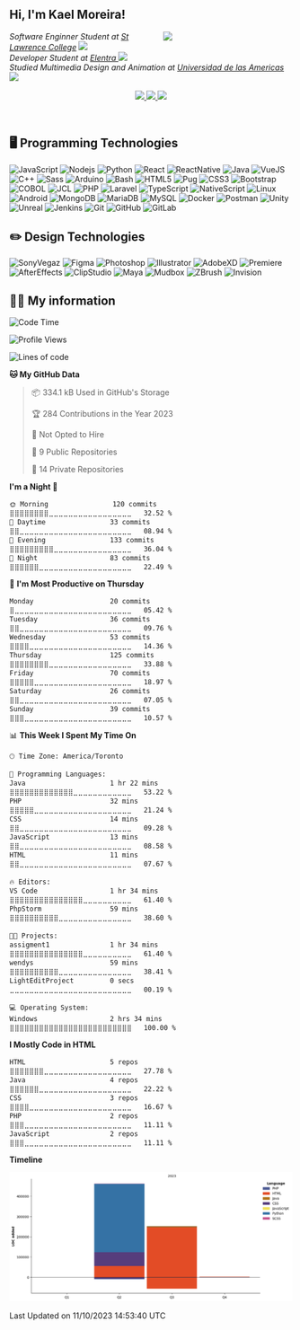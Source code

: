 <h2> Hi, I'm Kael Moreira!</h2>
<img align='right' src="https://media.giphy.com/media/M9gbBd9nbDrOTu1Mqx/giphy.gif" width="230">
<p><em>Software Enginner Student at <a href="https://www.stlawrencecollege.ca/">St Lawrence College</a> <img src="https://media.giphy.com/media/fYSnHlufseco8Fh93Z/giphy.gif" width="30"></br>Developer Student at <a href="https://elentra.com/">Elentra </a><img src="https://media.giphy.com/media/WUlplcMpOCEmTGBtBW/giphy.gif" width="30"> <br>
Studied Multimedia Design and Animation at  <a href="https://www.udla.edu.ec/">Universidad de las Americas </a> <img src="https://media.giphy.com/media/LHZyixOnHwDDy/giphy.gif" width="30">
</em></p>
<p align="center">
  <a href= "https://github.com/KaelSM">
    <img src="https://img.icons8.com/material-outlined/30/689d6a/source-code.png"/>
  </a>
  <a href= "https://www.linkedin.com/in/kael-moreira/">
    <img src="https://img.icons8.com/material-outlined/30/689d6a/linkedin.png"/>
  </a>
  <a href= "https://kaelsm.github.io/KaelProgrammer-Designer.github.io/">
    <img src="https://img.icons8.com/material-outlined/30/689d6a/geography.png"/>
  </a>
</p>
<br>

<h2>🖥️ Programming Technologies </h2>

![JavaScript](https://img.shields.io/badge/-JavaScript-black?style=flat-square&logo=javascript)
![Nodejs](https://img.shields.io/badge/-Nodejs-black?style=flat-square&logo=Node.js)
![Python](https://img.shields.io/badge/-Python-black?style=flat-square&logo=Python)
![React](https://img.shields.io/badge/-React-black?style=flat-square&logo=react)
![ReactNative](https://img.shields.io/badge/-ReactNative-blue?style=flat-square&logo=reactnative)
![Java](https://img.shields.io/badge/-Java-E34A86?style=flat-square&logo=java)
![VueJS](https://img.shields.io/badge/-Vuejs-E00599C?style=flat-square&logo=vuejs)
![C++](https://img.shields.io/badge/-C++-black?style=flat-square&logo=c)
![Sass](https://img.shields.io/badge/-Sass-black?style=flat-square&logo=sass)
![Arduino](https://img.shields.io/badge/-Arduino-black?style=flat-square&logo=arduino)
![Bash](https://img.shields.io/badge/-Bash-black?style=flat-square&logo=shell)
![HTML5](https://img.shields.io/badge/-HTML5-black?style=flat-square&logo=html5&logoColor=white)
![Pug](https://img.shields.io/badge/-Pug-black?style=flat-square&logo=pug)
![CSS3](https://img.shields.io/badge/-CSS3-black?style=flat-square&logo=css3)
![Bootstrap](https://img.shields.io/badge/-Bootstrap-black?style=flat-square&logo=bootstrap)
![COBOL](https://img.shields.io/badge/-COBOL-E34A86?style=flat-square&logo=COBOL)
![JCL](https://img.shields.io/badge/-JCL-00599C?style=flat-square&logo=JCL)
![PHP](https://img.shields.io/badge/-PHP-black?style=flat-square&logo=PHP)
![Laravel](https://img.shields.io/badge/-Laravel-black?style=flat-square&logo=laravel)
![TypeScript](https://img.shields.io/badge/-TypeScript-black?style=flat-square&logo=typescript)
![NativeScript](https://img.shields.io/badge/-NativeScript-black?style=flat-square&logo=nativescript)
![Linux](https://img.shields.io/badge/-Linux-black?style=flat-square&logo=linux)
![Android](https://img.shields.io/badge/-Android-black?style=flat-square&logo=android)
![MongoDB](https://img.shields.io/badge/-MongoDB-black?style=flat-square&logo=mongodb)
![MariaDB](https://img.shields.io/badge/-MariaDB-black?style=flat-square&logo=mariadb)
![MySQL](https://img.shields.io/badge/-MySQL-black?style=flat-square&logo=mysql)
![Docker](https://img.shields.io/badge/-Docker-black?style=flat-square&logo=docker)
![Postman](https://img.shields.io/badge/-Postman-black?style=flat-square&logo=postman)
![Unity](https://img.shields.io/badge/-Unity-black?style=flat-square&logo=unity)
![Unreal](https://img.shields.io/badge/-Unreal-black?style=flat-square&logo=unreal)
![Jenkins](https://img.shields.io/badge/-Jenkins-black?style=flat-square&logo=jenkins)
![Git](https://img.shields.io/badge/-Git-black?style=flat-square&logo=git)
![GitHub](https://img.shields.io/badge/-GitHub-181717?style=flat-square&logo=github)
![GitLab](https://img.shields.io/badge/-GitLab-black?style=flat-square&logo=gitlab)

<h2> ✏️ Design Technologies </h2>

![SonyVegaz](https://img.shields.io/badge/-SonyVegaz-lightblue?style=flat-square&logo=vegaz)
![Figma](https://img.shields.io/badge/-Figma-black?style=flat-square&logo=figma)
![Photoshop](https://img.shields.io/badge/-Photoshop-blue?style=flat-square&logo=PS)
![Illustrator](https://img.shields.io/badge/-Illustrator-orange?style=flat-square&logo=ai)
![AdobeXD](https://img.shields.io/badge/-AdobeXD-black?style=flat-square&logo=adobexd)
![Premiere](https://img.shields.io/badge/-Premiere-purple?style=flat-square&logo=pr)
![AfterEffects](https://img.shields.io/badge/-AfterEffects-darkblue?style=flat-square&logo=ae)
![ClipStudio](https://img.shields.io/badge/-ClipStudio-white?style=flat-square&logo=clipstudio)
![Maya](https://img.shields.io/badge/-Maya3D-00599C?style=flat-square&logo=maya)
![Mudbox](https://img.shields.io/badge/-Mudbox-green?style=flat-square&logo=mudbox)
![ZBrush](https://img.shields.io/badge/-Zbrush-red?style=flat-square&logo=zbrush)
![Invision](https://img.shields.io/badge/-Invision-black?style=flat-square&logo=invision)

<h2> 👨‍💻 My information </h2>

<!--START_SECTION:waka-->
![Code Time](http://img.shields.io/badge/Code%20Time-25%20hrs%2022%20mins-blue)

![Profile Views](http://img.shields.io/badge/Profile%20Views-3-blue)

![Lines of code](https://img.shields.io/badge/From%20Hello%20World%20I%27ve%20Written-716.9%20thousand%20lines%20of%20code-blue)

**🐱 My GitHub Data** 

> 📦 334.1 kB Used in GitHub's Storage 
 > 
> 🏆 284 Contributions in the Year 2023
 > 
> 🚫 Not Opted to Hire
 > 
> 📜 9 Public Repositories 
 > 
> 🔑 14 Private Repositories 
 > 
**I'm a Night 🦉** 

```text
🌞 Morning                120 commits         ⣿⣿⣿⣿⣿⣿⣿⣿⣀⣀⣀⣀⣀⣀⣀⣀⣀⣀⣀⣀⣀⣀⣀⣀⣀   32.52 % 
🌆 Daytime                33 commits          ⣿⣿⣀⣀⣀⣀⣀⣀⣀⣀⣀⣀⣀⣀⣀⣀⣀⣀⣀⣀⣀⣀⣀⣀⣀   08.94 % 
🌃 Evening                133 commits         ⣿⣿⣿⣿⣿⣿⣿⣿⣿⣀⣀⣀⣀⣀⣀⣀⣀⣀⣀⣀⣀⣀⣀⣀⣀   36.04 % 
🌙 Night                  83 commits          ⣿⣿⣿⣿⣿⣿⣀⣀⣀⣀⣀⣀⣀⣀⣀⣀⣀⣀⣀⣀⣀⣀⣀⣀⣀   22.49 % 
```
📅 **I'm Most Productive on Thursday** 

```text
Monday                   20 commits          ⣿⣀⣀⣀⣀⣀⣀⣀⣀⣀⣀⣀⣀⣀⣀⣀⣀⣀⣀⣀⣀⣀⣀⣀⣀   05.42 % 
Tuesday                  36 commits          ⣿⣿⣀⣀⣀⣀⣀⣀⣀⣀⣀⣀⣀⣀⣀⣀⣀⣀⣀⣀⣀⣀⣀⣀⣀   09.76 % 
Wednesday                53 commits          ⣿⣿⣿⣿⣀⣀⣀⣀⣀⣀⣀⣀⣀⣀⣀⣀⣀⣀⣀⣀⣀⣀⣀⣀⣀   14.36 % 
Thursday                 125 commits         ⣿⣿⣿⣿⣿⣿⣿⣿⣀⣀⣀⣀⣀⣀⣀⣀⣀⣀⣀⣀⣀⣀⣀⣀⣀   33.88 % 
Friday                   70 commits          ⣿⣿⣿⣿⣿⣀⣀⣀⣀⣀⣀⣀⣀⣀⣀⣀⣀⣀⣀⣀⣀⣀⣀⣀⣀   18.97 % 
Saturday                 26 commits          ⣿⣿⣀⣀⣀⣀⣀⣀⣀⣀⣀⣀⣀⣀⣀⣀⣀⣀⣀⣀⣀⣀⣀⣀⣀   07.05 % 
Sunday                   39 commits          ⣿⣿⣿⣀⣀⣀⣀⣀⣀⣀⣀⣀⣀⣀⣀⣀⣀⣀⣀⣀⣀⣀⣀⣀⣀   10.57 % 
```


📊 **This Week I Spent My Time On** 

```text
🕑︎ Time Zone: America/Toronto

💬 Programming Languages: 
Java                     1 hr 22 mins        ⣿⣿⣿⣿⣿⣿⣿⣿⣿⣿⣿⣿⣿⣀⣀⣀⣀⣀⣀⣀⣀⣀⣀⣀⣀   53.22 % 
PHP                      32 mins             ⣿⣿⣿⣿⣿⣀⣀⣀⣀⣀⣀⣀⣀⣀⣀⣀⣀⣀⣀⣀⣀⣀⣀⣀⣀   21.24 % 
CSS                      14 mins             ⣿⣿⣀⣀⣀⣀⣀⣀⣀⣀⣀⣀⣀⣀⣀⣀⣀⣀⣀⣀⣀⣀⣀⣀⣀   09.28 % 
JavaScript               13 mins             ⣿⣿⣀⣀⣀⣀⣀⣀⣀⣀⣀⣀⣀⣀⣀⣀⣀⣀⣀⣀⣀⣀⣀⣀⣀   08.58 % 
HTML                     11 mins             ⣿⣿⣀⣀⣀⣀⣀⣀⣀⣀⣀⣀⣀⣀⣀⣀⣀⣀⣀⣀⣀⣀⣀⣀⣀   07.67 % 

🔥 Editors: 
VS Code                  1 hr 34 mins        ⣿⣿⣿⣿⣿⣿⣿⣿⣿⣿⣿⣿⣿⣿⣿⣀⣀⣀⣀⣀⣀⣀⣀⣀⣀   61.40 % 
PhpStorm                 59 mins             ⣿⣿⣿⣿⣿⣿⣿⣿⣿⣿⣀⣀⣀⣀⣀⣀⣀⣀⣀⣀⣀⣀⣀⣀⣀   38.60 % 

🐱‍💻 Projects: 
assigment1               1 hr 34 mins        ⣿⣿⣿⣿⣿⣿⣿⣿⣿⣿⣿⣿⣿⣿⣿⣀⣀⣀⣀⣀⣀⣀⣀⣀⣀   61.40 % 
wendys                   59 mins             ⣿⣿⣿⣿⣿⣿⣿⣿⣿⣿⣀⣀⣀⣀⣀⣀⣀⣀⣀⣀⣀⣀⣀⣀⣀   38.41 % 
LightEditProject         0 secs              ⣀⣀⣀⣀⣀⣀⣀⣀⣀⣀⣀⣀⣀⣀⣀⣀⣀⣀⣀⣀⣀⣀⣀⣀⣀   00.19 % 

💻 Operating System: 
Windows                  2 hrs 34 mins       ⣿⣿⣿⣿⣿⣿⣿⣿⣿⣿⣿⣿⣿⣿⣿⣿⣿⣿⣿⣿⣿⣿⣿⣿⣿   100.00 % 
```

**I Mostly Code in HTML** 

```text
HTML                     5 repos             ⣿⣿⣿⣿⣿⣿⣿⣀⣀⣀⣀⣀⣀⣀⣀⣀⣀⣀⣀⣀⣀⣀⣀⣀⣀   27.78 % 
Java                     4 repos             ⣿⣿⣿⣿⣿⣿⣀⣀⣀⣀⣀⣀⣀⣀⣀⣀⣀⣀⣀⣀⣀⣀⣀⣀⣀   22.22 % 
CSS                      3 repos             ⣿⣿⣿⣿⣀⣀⣀⣀⣀⣀⣀⣀⣀⣀⣀⣀⣀⣀⣀⣀⣀⣀⣀⣀⣀   16.67 % 
PHP                      2 repos             ⣿⣿⣿⣀⣀⣀⣀⣀⣀⣀⣀⣀⣀⣀⣀⣀⣀⣀⣀⣀⣀⣀⣀⣀⣀   11.11 % 
JavaScript               2 repos             ⣿⣿⣿⣀⣀⣀⣀⣀⣀⣀⣀⣀⣀⣀⣀⣀⣀⣀⣀⣀⣀⣀⣀⣀⣀   11.11 % 
```



**Timeline**

![Lines of Code chart](https://raw.githubusercontent.com/KaelSM/KaelSM/main/assets/bar_graph.png)


 Last Updated on 11/10/2023 14:53:40 UTC
<!--END_SECTION:waka-->
